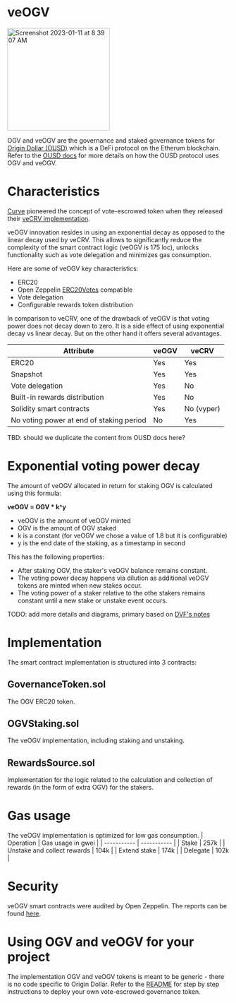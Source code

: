 # veOGV
<img width="232" alt="Screenshot 2023-01-11 at 8 39 07 AM" src="https://user-images.githubusercontent.com/945910/211863953-432e153c-f9f7-4bcf-a3e1-315061b81a84.png">



OGV and veOGV are the governance and staked governance tokens for [Origin Dollar (OUSD)](https://ousd.com) which is a DeFi protocol on the Etherum blockchain. Refer to the [OUSD docs](https://docs.ousd.com/governance/ogv-staking) for more details on  how the OUSD protocol uses OGV and veOGV.

# Characteristics

[Curve](https://curve.fi) pioneered the concept of vote-escrowed token when they released their [veCRV implementation](https://github.com/curvefi/curve-dao-contracts/blob/1086fe318b705d7d7b47f141c2aee33663c32d14/contracts/VotingEscrow.vy).

veOGV innovation resides in using an exponential decay as opposed to the linear decay used by veCRV. This allows to significantly reduce the complexity of the smart contract logic (veOGV is 175 loc), unlocks functionality such as vote delegation and minimizes gas consumption.

Here are some of veOGV key characteristics:
 - ERC20
 - Open Zeppelin [ERC20Votes](https://github.com/OpenZeppelin/openzeppelin-contracts/blob/master/contracts/token/ERC20/extensions/ERC20Votes.sol) compatible
 - Vote delegation
 - Configurable rewards token distribution

In comparison to veCRV, one of the drawback of veOGV is that voting power does not decay down to zero. It is a side effect of using exponential decay vs linear decay. But on the other hand it offers several advantages.

| Attribute | veOGV | veCRV |
| ----------- | ----------- | ----------- |
| ERC20      | Yes | Yes |
| Snapshot | Yes | Yes |
| Vote delegation | Yes | No |
| Built-in rewards distribution | Yes | No |
| Solidity smart contracts | Yes | No (vyper) |
| No voting power at end of staking period | No  | Yes |

TBD: should we duplicate the content from OUSD docs here?

# Exponential voting power decay</h1>

The amount of veOGV allocated in return for staking OGV is calculated using this formula:

**veOGV = OGV * k^y**
 - veOGV is the amount of veOGV minted
 - OGV is the amount of OGV staked
 - k is a constant (for veOGV we chose a value of 1.8 but it is configurable)
 - y is the end date of the staking, as a timestamp in second

This has the following properties:

 - After staking OGV, the staker's veOGV balance remains constant.
 - The voting power decay happens via dilution as additional veOGV tokens are minted when new stakes occur.
 - The voting power of a staker relative to the othe stakers remains constant until a new stake or unstake event occurs.

TODO: add more details and diagrams, primary based on [DVF's notes](https://gist.github.com/DanielVF/728326db026c3f95a4e994b286a0a147)


# Implementation

The smart contract implementation is structured into 3 contracts:
## GovernanceToken.sol
The OGV ERC20 token.

## OGVStaking.sol
The veOGV implementation, including staking and unstaking.

## RewardsSource.sol
Implementation for the logic related to the calculation and collection of rewards (in the form of extra OGV) for the stakers.

# Gas usage
The veOGV implementation is optimized for low gas consumption.
| Operation | Gas usage in gwei |
| ----------- | ----------- |
| Stake      | 257k |
| Unstake and collect rewards | 104k |
| Extend stake | 174k |
| Delegate | 102k |

# Security
veOGV smart contracts were audited by Open Zeppelin. The reports can be found [here](https://github.com/OriginProtocol/security/blob/master/audits/Solidified%20-%20OGV%2C%20wOUSD%2C%20and%20ERC721a%20-%20May%202022.pdf).

# Using OGV and veOGV for your project
The implementation OGV and veOGV tokens is meant to be generic - there is no code specific to Origin Dollar. Refer to the [README](https://github.com/OriginProtocol/veogv/blob/main/README.md) for step by step instructions to deploy your own vote-escrowed governance token.
